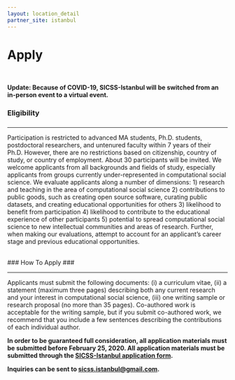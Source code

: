 ```yaml
---
layout: location_detail
partner_site: istanbul
---
```


<h1 class="display-4">Apply</h1>
<br />

**Update: Because of COVID-19, SICSS-Istanbul will be switched from an in-person event to a virtual event.**

### Eligibility
### <a name="eligibility"></a>

---

Participation is restricted to advanced MA students, Ph.D. students, postdoctoral researchers, and untenured faculty within 7 years of their Ph.D. However, there are no restrictions based on citizenship, country of study, or country of employment.  About 30 participants will be invited. We welcome applicants from all backgrounds and fields of study, especially applicants from groups currently under-represented in computational social science. We evaluate applicants along a number of dimensions: 1) research and teaching in the area of computational social science 2) contributions to public goods, such as creating open source software, curating public datasets, and creating educational opportunities for others 3) likelihood to benefit from participation 4) likelihood to contribute to the educational experience of other participants 5) potential to spread computational social science to new intellectual communities and areas of research. Further, when making our evaluations, attempt to account for an applicant’s career stage and previous educational opportunities.

<br />
### How To Apply
### <a name="how_to_apply"></a>

---

Applicants must submit the following documents: (i) a curriculum vitae, (ii) a statement (maximum three pages) describing both any current research and your interest in computational social science, (iii) one writing sample or research proposal (no more than 35 pages). Co-authored work is acceptable for the writing sample, but if you submit co-authored work, we recommend that you include a few sentences describing the contributions of each individual author.

**In order to be guaranteed full consideration, all application materials must be submitted before February 25, 2020. All application materials must be submitted through the [SICSS-Istanbul application form](https://forms.gle/gMnugwy2SJuYAStW7).**

**Inquiries can be sent to sicss.istanbul@gmail.com.**

